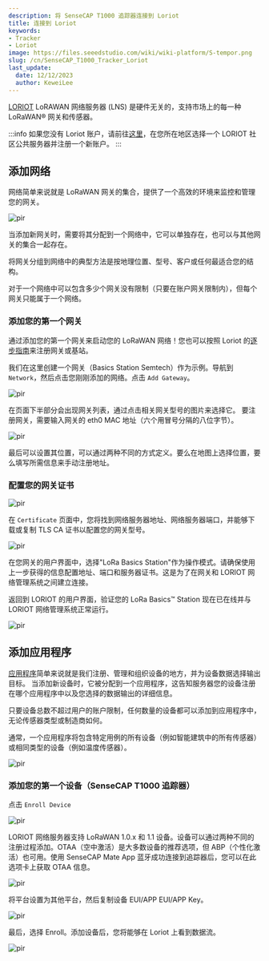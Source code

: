 ```yaml
---
description: 将 SenseCAP T1000 追踪器连接到 Loriot
title: 连接到 Loriot
keywords:
- Tracker
- Loriot
image: https://files.seeedstudio.com/wiki/wiki-platform/S-tempor.png
slug: /cn/SenseCAP_T1000_Tracker_Loriot
last_update:
  date: 12/12/2023
  author: KeweiLee
---
```



[LORIOT](https://docs.loriot.io/display/NMS/Getting+Started) LoRAWAN 网络服务器 (LNS) 是硬件无关的，支持市场上的每一种 LoRaWAN® 网关和传感器。

:::info
如果您没有 Loriot 账户，请前往[这里](https://loriot.io/register.html)，在您所在地区选择一个 LORIOT 社区公共服务器并注册一个新账户。
:::

## 添加网络

网络简单来说就是 LoRaWAN 网关的集合，提供了一个高效的环境来监控和管理您的网关。

<p style={{textAlign: 'center'}}><img src="https://files.seeedstudio.com/wiki/SenseCAP/Tracker/Loriot/AddNetwork.png" alt="pir" width={800} height="auto" /></p>

当添加新网关时，需要将其分配到一个网络中，它可以单独存在，也可以与其他网关的集合一起存在。

将网关分组到网络中的典型方法是按地理位置、型号、客户或任何最适合您的结构。

对于一个网络中可以包含多少个网关没有限制（只要在账户网关限制内），但每个网关只能属于一个网络。

### 添加您的第一个网关

通过添加您的第一个网关来启动您的 LoRaWAN 网络！您也可以按照 Loriot 的[逐步指南](https://docs.loriot.io/display/NMS/Register+a+Gateway+or+Base+Station)来注册网关或基站。

我们在这里创建一个网关（Basics Station Semtech）作为示例。导航到 `Network`，然后点击您刚刚添加的网络。点击 `Add Gateway`。

<p style={{textAlign: 'center'}}><img src="https://files.seeedstudio.com/wiki/SenseCAP/Tracker/Loriot/AddGateway.png" alt="pir" width={800} height="auto" /></p>

在页面下半部分会出现网关列表，通过点击相关网关型号的图片来选择它。
要注册网关，需要输入网关的 eth0 MAC 地址（六个用冒号分隔的八位字节）。
<p style={{textAlign: 'center'}}><img src="https://files.seeedstudio.com/wiki/SenseCAP/Tracker/Loriot/NInfo.png" alt="pir" width={800} height="auto" /></p>

最后可以设置其位置，可以通过两种不同的方式定义。要么在地图上选择位置，要么填写所需信息来手动注册地址。

### 配置您的网关证书

<p style={{textAlign: 'center'}}><img src="https://files.seeedstudio.com/wiki/SenseCAP/Tracker/Loriot/ConfigureGateway.png" alt="pir" width={800} height="auto" /></p>

在 `Certificate` 页面中，您将找到网络服务器地址、网络服务器端口，并能够下载或复制 TLS CA 证书以配置您的网关型号。

<p style={{textAlign: 'center'}}><img src="https://files.seeedstudio.com/wiki/SenseCAP/Tracker/Loriot/Certificate.png" alt="pir" width={800} height="auto" /></p>

在您网关的用户界面中，选择"LoRa Basics Station"作为操作模式。请确保使用上一步获得的信息配置地址、端口和服务器证书。这是为了在网关和 LORIOT 网络管理系统之间建立连接。

返回到 LORIOT 的用户界面，验证您的 LoRa Basics™ Station 现在已在线并与 LORIOT 网络管理系统正常运行。
<p style={{textAlign: 'center'}}><img src="https://files.seeedstudio.com/wiki/SenseCAP/Tracker/Loriot/GatewayOnline.png" alt="pir" width={800} height="auto" /></p>


## 添加应用程序

[应用程序](https://docs.loriot.io/display/NMS/Create+a+New+Application)简单来说就是我们注册、管理和组织设备的地方，并为设备数据选择输出目标。
当添加新设备时，它被分配到一个应用程序，这告知服务器您的设备注册在哪个应用程序中以及您选择的数据输出的详细信息。

只要设备总数不超过用户的账户限制，任何数量的设备都可以添加到应用程序中，无论传感器类型或制造商如何。

通常，一个应用程序将包含特定用例的所有设备（例如智能建筑中的所有传感器）或相同类型的设备（例如温度传感器）。
<p style={{textAlign: 'center'}}><img src="https://files.seeedstudio.com/wiki/SenseCAP/Tracker/Loriot/AddApplicaiton.png" alt="pir" width={800} height="auto" /></p>


### 添加您的第一个设备（SenseCAP T1000 追踪器）


点击 `Enroll Device`

<p style={{textAlign: 'center'}}><img src="https://files.seeedstudio.com/wiki/SenseCAP/Tracker/Loriot/AddDevice.png" alt="pir" width={800} height="auto" /></p>

LORIOT 网络服务器支持 LoRaWAN 1.0.x 和 1.1 设备。设备可以通过两种不同的注册过程添加。OTAA（空中激活）是大多数设备的推荐选项，但 ABP（个性化激活）也可用。使用 SenseCAP Mate App 蓝牙成功连接到追踪器后，您可以在此选项卡上获取 OTAA 信息。

<p style={{textAlign: 'center'}}><img src="https://files.seeedstudio.com/wiki/SenseCAP/Tracker/config_3.png" alt="pir" width={600} height="auto" /></p>

将平台设置为其他平台，然后复制设备 EUI/APP EUI/APP Key。

<p style={{textAlign: 'center'}}><img src="https://files.seeedstudio.com/wiki/SenseCAP/Tracker/Loriot/OTAAInfo.png" alt="pir" width={400} height="auto" /></p>

最后，选择 Enroll。添加设备后，您将能够在 Loriot 上看到数据流。
<p style={{textAlign: 'center'}}><img src="https://files.seeedstudio.com/wiki/SenseCAP/Tracker/Loriot/DeviceDetails.png" alt="pir" width={800} height="auto" /></p>